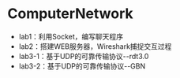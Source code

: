 # ComputerNetwork

- lab1：利用Socket，编写聊天程序
- lab2：搭建WEB服务器，Wireshark捕捉交互过程
- lab3-1：基于UDP的可靠传输协议--rdt3.0
- lab3-2：基于UDP的可靠传输协议--GBN